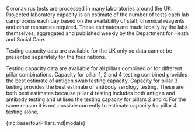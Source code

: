 ﻿Coronavirus tests are processed in many laboratories around the UK. Projected laboratory capacity is an estimate of the number of tests each lab can process each day based on the availability of staff, chemical reagents and other resources required. These estimates are made locally by the labs themselves, aggregated and published weekly by the Department for Heath and Social Care.

Testing capacity data are available for the UK only so data cannot be presented separately for the four nations.

Testing capacity data are available for all pillars combined or for different pillar combinations.  Capacity for pillar 1, 2 and 4 testing combined provides the best estimate of antigen swab testing capacity.  Capacity for pillar 3 testing provides the best estimate of antibody serology testing.  These are both best estimates because pillar 4 testing includes both antigen and antibody testing and utilises the testing capacity for pillars 2 and 4.  For the same reason it is not possible currently to estimate capacity for pillar 4 testing alone.

{inc:base/fourPillars.md|modals}